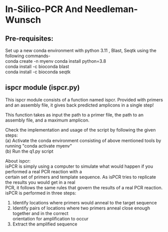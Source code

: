 # In-Silico-PCR And Needleman-Wunsch

## Pre-requisites: <br>
Set up a new conda environment with python 3.11 , Blast, Seqtk using the following commands- <br>
conda create -n myenv
conda install python=3.8 <br>
conda install -c bioconda blast <br>
conda install -c bioconda seqtk <br>

## ispcr module (ispcr.py) <br>
This ispcr module consists of a function named ispcr. Provided with primers and an assembly file, it gives back predicted amplicons in a single step! <br>

This function takes as input the path to a primer file, the path to an assembly file, and a maximum amplicon. <br>

Check the implementation and usage of the script by following the given steps: <br>
(a) Activate the conda environment consisting of above mentioned tools by running "conda activate myenv" <br>
(b) Run the q1.py script <br>

About ispcr: <br>
isPCR is simply using a computer to simulate what would happen if you performed a real PCR reaction with a <br>
certain set of primers and template sequence. As isPCR tries to replicate the results you would get in a real  <br>
PCR, it follows the same rules that govern the results of a real PCR reaction.  <br>
isPCR is performed in three steps:  <br>
1. Identify locations where primers would anneal to the target sequence  <br>
2. Identify pairs of locations where two primers anneal close enough together and in the correct  <br>
orientation for amplification to occur  <br>
3. Extract the amplified sequence  <br>









